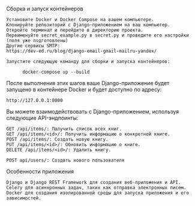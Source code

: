 Сборка и запуск контейнеров

    Установите Docker и Docker Compose на вашем компьютере.
    Клонируйте репозиторий с Django-приложением на ваш компьютер.
    Откройте терминал и перейдите в директорию проекта.
    Переименуйте secret_example.py в secret.py и проведите его настройки (поля уже подготовлены)
    Другие сервисы SMTP:
    https://dev-ed.ru/blog/django-email-gmail-mailru-yandex/
    
    Запустите следующую команду для сборки и запуска контейнеров:
    
          docker-compose up --build

После выполнения этих шагов ваше Django-приложение будет запущено в контейнере Docker и будет доступно по адресу:

    http://127.0.0.1:8000

Вы можете взаимодействовать с Django-приложением, используя следующие API-эндпоинты:

    GET /api/items/: Получить список всех книг.
    GET /api/items/<id>/: Получить информацию о конкретной книге.
    POST /api/items/: Создать новую книгу.
    PUT /api/items/<id>/: Обновить информацию о книге.
    DELETE /api/items/<id>/: Удалить книгу.

    POST api/users/: Создать нового пользователя
    
Особенности приложения
    
    Django и Django REST Framework для создания веб-приложения и API.
    Celery для асинхронных задач, таких как отправка электронных писем.
    Docker для создания изолированной среды для запуска приложения и его зависимостей.
